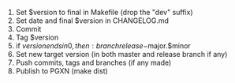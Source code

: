 1. Set $version to final in Makefile (drop the "dev" suffix)
2. Set date and final $version in CHANGELOG.md
3. Commit
4. Tag $version
5. if $version ends in 0, then: branch release-$major.$minor
6. Set new target version (in both master and release branch if any)
7. Push commits, tags and branches (if any made)
8. Publish to PGXN (make dist)
